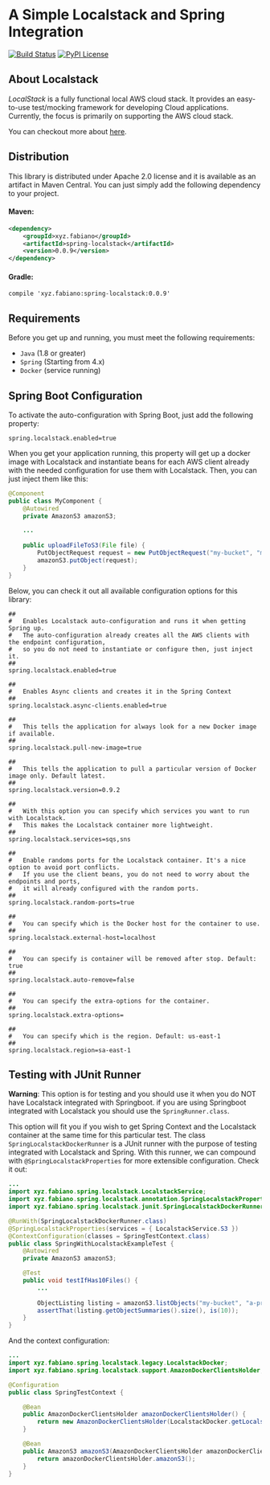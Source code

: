 # A Simple Localstack and Spring Integration
[![Build Status](https://travis-ci.org/fabianoo/spring-localstack.svg?branch=master)](https://travis-ci.org/fabianoo/spring-localstack)
[![PyPI License](https://img.shields.io/pypi/l/localstack.svg)](https://img.shields.io/pypi/l/localstack.svg)



## About Localstack
_LocalStack_ is a fully functional local AWS cloud stack. It provides an easy-to-use test/mocking framework for developing Cloud applications. Currently, the focus is primarily on supporting the AWS cloud stack.

You can checkout more about [here](https://github.com/localstack/localstack).



## Distribution
This library is distributed under Apache 2.0 license and it is available as an artifact in Maven Central. You can just simply add the following dependency to your project.


#### Maven:
```xml
<dependency>
	<groupId>xyz.fabiano</groupId>  
	<artifactId>spring-localstack</artifactId>  
	<version>0.0.9</version>
</dependency>
```

#### Gradle:
```properties
compile 'xyz.fabiano:spring-localstack:0.0.9'
```



## Requirements

Before you get up and running, you must meet the following requirements:

* `Java` (1.8 or greater)
* `Spring` (Starting from 4.x)
* `Docker` (service running)


## Spring Boot Configuration

To activate the auto-configuration with Spring Boot, just add the following property:
```properties  
spring.localstack.enabled=true  
```
When you get your application running, this property will get up a docker image with Localstack and instantiate beans for each AWS client already with the needed configuration for use them with Localstack. Then, you can just inject them like this:
```java
@Component
public class MyComponent {
	@Autowired  
	private AmazonS3 amazonS3;

	...
	
	public uploadFileToS3(File file) {
		PutObjectRequest request = new PutObjectRequest("my-bucket", "my-data", file);  
		amazonS3.putObject(request);
	}
}
```


Below, you can check it out all available configuration options for this library:
```properties
##
#   Enables Localstack auto-configuration and runs it when getting Spring up.
#   The auto-configuration already creates all the AWS clients with the endpoint configuration,
#   so you do not need to instantiate or configure then, just inject it.
##
spring.localstack.enabled=true

##
#   Enables Async clients and creates it in the Spring Context
##
spring.localstack.async-clients.enabled=true

##
#   This tells the application for always look for a new Docker image if available.
##
spring.localstack.pull-new-image=true

##
#   This tells the application to pull a particular version of Docker image only. Default latest.
##
spring.localstack.version=0.9.2

##
#   With this option you can specify which services you want to run with Localstack.
#   This makes the Localstack container more lightweight.
##
spring.localstack.services=sqs,sns

##
#   Enable randoms ports for the Localstack container. It's a nice option to avoid port conflicts.
#   If you use the client beans, you do not need to worry about the endpoints and ports,
#   it will already configured with the random ports.
##
spring.localstack.random-ports=true

##
#   You can specify which is the Docker host for the container to use.
##
spring.localstack.external-host=localhost

##
#   You can specify is container will be removed after stop. Default: true
##
spring.localstack.auto-remove=false

##
#   You can specify the extra-options for the container.
##
spring.localstack.extra-options=

##
#   You can specify which is the region. Default: us-east-1
##
spring.localstack.region=sa-east-1
```


## Testing with JUnit Runner

**Warning**: This option is for testing and you should use it when you do NOT have Localstack integrated with Springboot. if you are using Springboot integrated with Localstack you should use the `SpringRunner.class`.

This option will fit you if you wish to get Spring Context and the Localstack container at the same time for this particular test.
The class `SpringLocalstackDockerRunner` is a JUnit runner with the purpose of testing integrated with Localstack and Spring. With this runner, we can compound with `@SpringLocalstackProperties` for more extensible configuration. Check it out:

```java
...
import xyz.fabiano.spring.localstack.LocalstackService;
import xyz.fabiano.spring.localstack.annotation.SpringLocalstackProperties;
import xyz.fabiano.spring.localstack.junit.SpringLocalstackDockerRunner;

@RunWith(SpringLocalstackDockerRunner.class)
@SpringLocalstackProperties(services = { LocalstackService.S3 })
@ContextConfiguration(classes = SpringTestContext.class)
public class SpringWithLocalstackExampleTest {
	@Autowired
	private AmazonS3 amazonS3;

	@Test
	public void testIfHas10Files() {
	    ...
	    
	    ObjectListing listing = amazonS3.listObjects("my-bucket", "a-preffix");
	    assertThat(listing.getObjectSummaries().size(), is(10));
	}
}
```


And the context configuration:

```java
...
import xyz.fabiano.spring.localstack.legacy.LocalstackDocker;
import xyz.fabiano.spring.localstack.support.AmazonDockerClientsHolder;

@Configuration
public class SpringTestContext {

    @Bean
    public AmazonDockerClientsHolder amazonDockerClientsHolder() {
        return new AmazonDockerClientsHolder(LocalstackDocker.getLocalstackDocker());
    }

    @Bean
    public AmazonS3 amazonS3(AmazonDockerClientsHolder amazonDockerClientsHolder) {
        return amazonDockerClientsHolder.amazonS3();
    }
}
```

